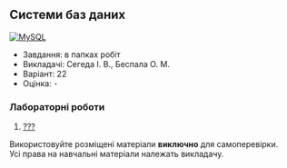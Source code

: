 ## Системи баз даних

[![MySQL](https://img.shields.io/badge/MySQL-4479A1?style=for-the-badge&logo=mysql&logoColor=FFF)](#)

- Завдання: в папках робіт
- Викладачі: Сегеда І. В., Беспала О. М.
- Варіант: 22 
- Оцінка: -

### Лабораторні роботи
 1. [???](google.com)<br>

Використовуйте розміщені матеріали **виключно** для самоперевірки.<br>
Усі права на навчальні матеріали належать викладачу.